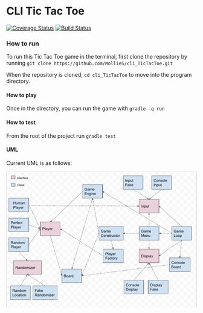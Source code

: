 # CLI Tic Tac Toe

[![Coverage Status](https://coveralls.io/repos/github/MollieS/TicTacToe/badge.svg?branch=master)](https://coveralls.io/github/MollieS/TicTacToe?branch=master)
[![Build Status](https://travis-ci.org/MollieS/cli_TicTacToe.svg?branch=master)](https://travis-ci.org/MollieS/cli_TicTacToe)


### How to run

To run this Tic Tac Toe game in the terminal, first clone the repository by running `git clone https://github.com/MollieS/cli_TicTacToe.git`

When the repository is cloned, `cd cli_TicTacToe` to move into the program directory.

#### How to play

Once in the directory, you can run the game with `gradle -q run`

#### How to test

From the root of the project run `gradle test`

#### UML

Current UML is as follows: 

![UML](/images/UML.png?raw=true "UML")
